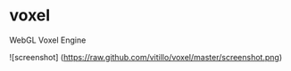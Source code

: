 voxel
=====

WebGL Voxel Engine

![screenshot] (https://raw.github.com/vitillo/voxel/master/screenshot.png)
